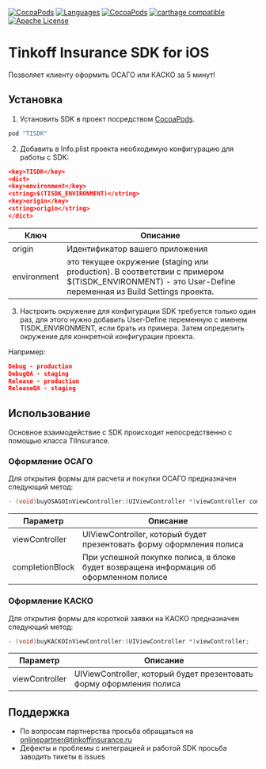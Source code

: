 [![CocoaPods](https://img.shields.io/badge/platforms-iOS-orange.svg?maxAge=2592000)](https://cocoapods.org/pods/TISDK)
[![Languages](https://img.shields.io/badge/languages-ObjC%20%7C%20%20Swift-orange.svg?maxAge=2592000)](https://github.com/TinkoffCreditSystems/tisdk-ios)
[![CocoaPods](https://img.shields.io/cocoapods/v/TISDK.svg?maxAge=2592000)](https://cocoapods.org/pods/TISDK)
[![carthage compatible](https://img.shields.io/badge/Carthage-compatible-4BC51D.svg?style=flat)](https://github.com/Carthage/Carthage)
[![Apache License](http://img.shields.io/badge/license-APACHE2-blue.svg?style=flat)](https://www.apache.org/licenses/LICENSE-2.0.html)

# Tinkoff Insurance SDK for iOS

Позволяет клиенту оформить ОСАГО или КАСКО за 5 минут!

## Установка

1. Установить SDK в проект посредством [CocoaPods](http://cocoapods.org).

```ruby
pod "TISDK"
```

2. Добавить в Info.plist проекта необходимую конфигурацию для работы с SDK:

```json
<key>TISDK</key>
<dict>
<key>environment</key>
<string>$(TISDK_ENVIRONMENT)</string>
<key>origin</key>
<string>origin</string>
</dict>
```

| Ключ            | Описание                                                                               |
|-----------------|----------------------------------------------------------------------------------------|
| origin          | Идентификатор вашего приложения                                                        |
| environment     | это текущее окружение (staging или production). В соответствии с примером $(TISDK_ENVIRONMENT) - это User-Define переменная из Build Settings проекта.                                                       |

3. Настроить окружение для конфигурации SDK требуется только один раз, для этого нужно добавить User-Define переменную с именем TISDK_ENVIRONMENT, если брать из примера. Затем определить окружение для конкретной конфигурации проекта.

Например:

```json
Debug - production
DebugQA - staging
Release - production
ReleaseQA - staging
```

## Использование

Основное взаимодействие с SDK происходит непосредственно с помощью класса TIInsurance.

### Оформление ОСАГО

Для открытия формы для расчета и покупки ОСАГО предназначен следующий метод:

```objective-c
- (void)buyOSAGOInViewController:(UIViewController *)viewController completionBlock:(void (^ _Nullable)(TIPolicyInfo *))completionBlock;
```

| Параметр        | Описание                                                                               |
|-----------------|----------------------------------------------------------------------------------------|
| viewController  | UIViewController, который будет презентовать форму оформления полиса                   |
| completionBlock | При успешной покупке полиса, в блоке будет возвращена информация об оформленном полисе |

### Оформление КАСКО

Для открытия формы для короткой заявки на КАСКО предназначен следующий метод:

```objective-c
- (void)buyKACKOInViewController:(UIViewController *)viewController;
```

| Параметр        | Описание                                                                               |
|-----------------|----------------------------------------------------------------------------------------|
| viewController  | UIViewController, который будет презентовать форму оформления полиса                   |

## Поддержка

- По вопросам партнерства просьба обращаться на onlinepartner@tinkoffinsurance.ru
- Дефекты и проблемы с интеграцией и работой SDK просьба заводить тикеты в issues
